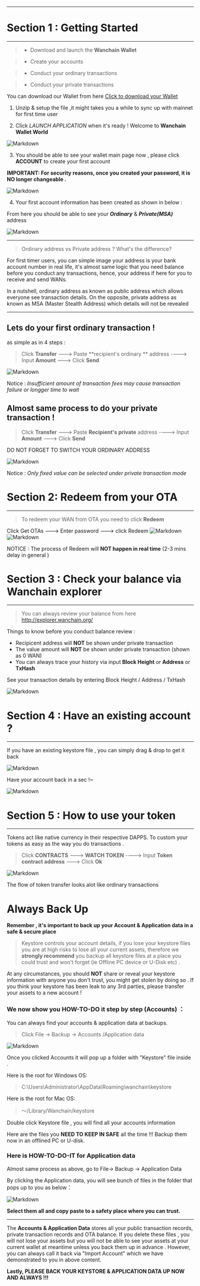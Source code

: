 ---

# Section 1 : Getting Started


----------


>* Download and launch the **Wanchain Wallet**

>* Create your accounts

>* Conduct your ordinary transactions 

>* Conduct your private transactions


You can download our Wallet from here [Click to download your Wallet](https://github.com/wanchain/go-wanchain/releases)




1. Unzip & setup the file ,it might takes you a while to sync up with mainnet for first time user
   
2. Click _LAUNCH APPLICATION_ when it's ready ! Welcome to **Wanchain Wallet World** 
 

![Markdown](https://github.com/wanchain/Wikiphoto/blob/master/%E5%9B%BE%E7%89%873.png)
 

3. You should be able to see your wallet main page now , please click **ACCOUNT** to create your first account

**IMPORTANT: For security reasons, once you created your password, it is NO longer changeable .**
 
![Markdown](https://github.com/wanchain/Wikiphoto/blob/master/%E5%9B%BE%E7%89%874.png)


4. Your first account information has been created as shown in below :
    
 From here you should be able to see your **_Ordinary_** & **_Private(MSA)_** address 

![Markdown](https://github.com/wanchain/Wikiphoto/blob/master/%E5%9B%BE%E7%89%877.png)


----------
>Ordinary address vs Private address ? What's the difference? 

For first timer users, you can simple image your address is your bank account number in real life, it's almost same logic that you need balance before you conduct any transactions, hence, your address if here for you to receive and send WANs.

In a nutshell, ordinary address as known as public address which allows everyone see transaction details.
On the opposite, private address as known as MSA (Master Stealth Address) which details will not be revealed 


----------


## Lets do your first ordinary transaction !

as simple as in 4 steps :

> Click **Transfer**  ---> Paste **recipient's ordinary ** address ----> Input **Amount** ---> Click **Send**

![Markdown](https://github.com/wanchain/Wikiphoto/blob/master/%E5%9B%BE%E7%89%8711.png)

Notice : _Insufficient amount of transaction fees may cause transaction failure or longger time to wait_

## Almost same process to do your private transaction ! 


> Click **Transfer**  ---> Paste **Recipient's private** address ----> Input **Amount** ---> Click **Send**

DO NOT FORGET TO SWITCH YOUR ORDINARY ADDRESS

![Markdown](https://github.com/wanchain/Wikiphoto/blob/master/%E5%9B%BE%E7%89%8712.png)

Notice : _Only fixed value can be selected under private transaction mode_




# Section 2: Redeem from your OTA


----------


> To redeem your WAN from OTA you need to click **Redeem**

Click Get OTAs ---> Enter password ---> click Redeem
![Markdown](https://github.com/wanchain/Wikiphoto/blob/master/%E5%9B%BE%E7%89%8713.png)
![Markdown](https://github.com/wanchain/Wikiphoto/blob/master/%E5%9B%BE%E7%89%8714.png)

NOTICE : The process of Redeem will **NOT happen in real time**  (2-3 mins delay in general )

# Section 3 : Check your balance via Wanchain explorer 


----------


> You can always review your balance from here
  http://explorer.wanchain.org/
  
Things to know before you conduct balance review :
 - Recipicent address will **NOT** be shown under private transaction 
 - The value amount will **NOT** be shown under private transaction (shown as 0 WAN)
 - You can always trace your history via input **Block Height** or **Address** or **TxHash** 

See your transaction details by entering Block Height / Address / TxHash

![Markdown](https://github.com/wanchain/Wikiphoto/blob/master/%E5%9B%BE%E7%89%8716.png)



# Section 4 : Have an existing account ?


----------


If you have an existing keystore file , you can simply drag & drop to get it back 


![Markdown](https://github.com/wanchain/Wikiphoto/blob/master/%E5%9B%BE%E7%89%8717.png)

Have your account back in a sec !~

![Markdown](https://github.com/wanchain/Wikiphoto/blob/master/%E5%9B%BE%E7%89%8718.png)

  
# Section 5 : How to use your token


----------
Tokens act like native currency in their respective DAPPS. 
To custom your tokens as easy as the way you do transactions . 
> Click **CONTRACTS**  ---> **WATCH TOKEN**  ----> Input **Token contract address** ---> Click **Ok**

![Markdown](https://github.com/wanchain/Wikiphoto/blob/master/%E5%9B%BE%E7%89%8720.png)

The flow of token transfer looks alot like ordinary transactions 



# Always Back Up

**Remember , it's important to back up your Account & Application data in a safe & secure place**

> Keystore controls your account details, if you lose your keystore files you are at high risks to lose all your current assets, therefore we **strongly recommend** you backup all keystore files at a place you could trust and won't forget (ie Offline PC device or U-Disk etc) . 

At any circumstances, you should **NOT** share or reveal your keystore information with anyone you don't trust, you might get stolen by doing so . If you think your keystore has been leak to any 3rd parties, please transfer your assets to a new account ! 


### We now show you HOW-TO-DO it step by step (Accounts) ：
You can always find your accounts & application data at backups.
>Click File -> Backup -> Accounts /Application data 

![Markdown](https://github.com/wanchain/Wikiphoto/blob/master/%E5%9B%BE%E7%89%8722.png)

Once you clicked Accounts it will pop up a folder with "Keystore" file inside .

Here is the root for Windows OS:
>C:\Users\Administrator\AppData\Roaming\wanchain\keystore

Here is the root for Mac OS:
>～/Library/Wanchain/keystore

Double click Keystore file , you will find all your accounts information 

Here are the files you **NEED TO KEEP IN SAFE** all the time !!!  Backup them now in an offlined PC or U-disk.

### Here is HOW-TO-DO-IT for Application data

Almost same process as above, go to File-> Backup -> Application Data 

By clicking the Application data, you will see bunch of files in the folder that pops up to you as below：

![Markdown](https://github.com/wanchain/Wikiphoto/blob/master/%E5%9B%BE%E7%89%8724.png)

**Select them all and copy paste to a safety place where you can trust.**


--------------------------------------------------------------------------------------------------------------------

The **Accounts & Application Data** stores all your public transaction records, private transaction records and OTA balance. If you delete these files , you will not lose your assets but you will not be able to see your assets at your current wallet  at meantime unless you back them up in advance . However, you can always call it back via "Import Account" which we have demonstrated to you in above content. 

**Lastly, PLEASE BACK YOUR KEYSTORE & APPLICATION DATA UP NOW AND ALWAYS !!!**


<br>
<br>

